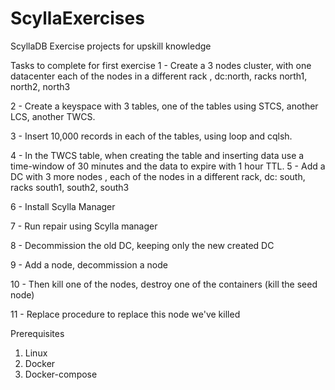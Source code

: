 # ScyllaExercises
ScyllaDB Exercise projects for upskill knowledge 

Tasks to complete for first exercise 
1 - Create a 3 nodes cluster, with one datacenter 
each of the nodes in a different rack , dc:north, racks north1, north2, north3

2 - Create a keyspace with 3 tables, one of the tables using STCS, another LCS, another TWCS.

3 - Insert 10,000 records in each of the tables, using loop and cqlsh.

4 - In the TWCS table, when creating the table and inserting data use a time-window of 30 minutes and the data to expire with 1 hour TTL.
5 - Add a DC with 3 more nodes , each of the nodes in a different rack, dc: south, racks south1, south2, south3

6 - Install Scylla Manager

7 - Run repair using Scylla manager

8 - Decommission the old DC, keeping only the new created DC

9 - Add a node, decommission a node

10 - Then kill one of the nodes, destroy one of the containers (kill the seed node)

11 - Replace procedure to replace this node we've killed

Prerequisites
1) Linux
2) Docker
3) Docker-compose
